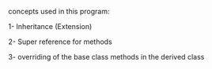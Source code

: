 concepts used in this program:

1- Inheritance (Extension)

2- Super reference for methods

3- overriding of the base class methods in the derived class

